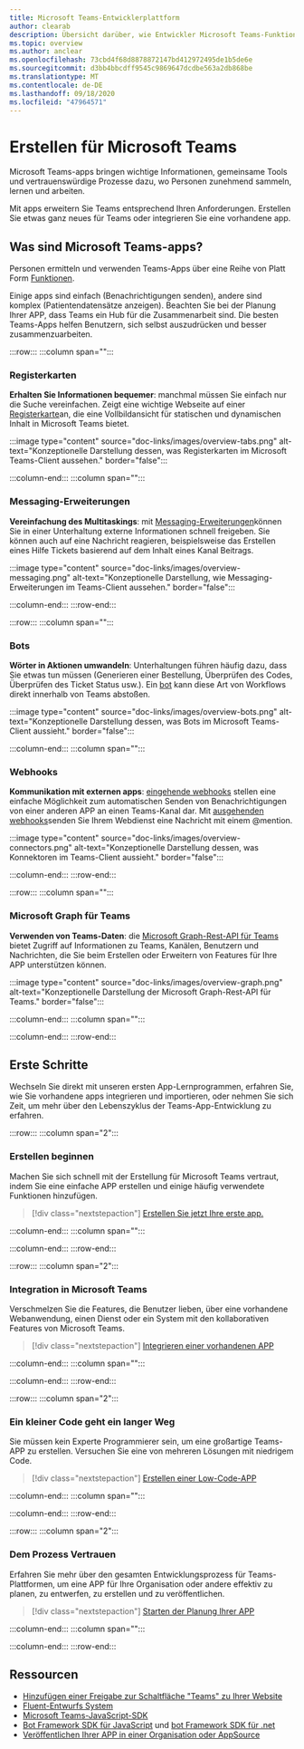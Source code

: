 ```yaml
---
title: Microsoft Teams-Entwicklerplattform
author: clearab
description: Übersicht darüber, wie Entwickler Microsoft Teams-Funktionen mithilfe der Teams-Plattform erweitern und anpassen können.
ms.topic: overview
ms.author: anclear
ms.openlocfilehash: 73cbd4f68d8878872147bd412972495de1b5de6e
ms.sourcegitcommit: d3bb4bbcdff9545c9869647dcdbe563a2db868be
ms.translationtype: MT
ms.contentlocale: de-DE
ms.lasthandoff: 09/18/2020
ms.locfileid: "47964571"
---
```

# <a name="building-for-microsoft-teams"></a>Erstellen für Microsoft Teams

Microsoft Teams-apps bringen wichtige Informationen, gemeinsame Tools und vertrauenswürdige Prozesse dazu, wo Personen zunehmend sammeln, lernen und arbeiten.

Mit apps erweitern Sie Teams entsprechend Ihren Anforderungen. Erstellen Sie etwas ganz neues für Teams oder integrieren Sie eine vorhandene app.

## <a name="what-are-teams-apps"></a>Was sind Microsoft Teams-apps?

Personen ermitteln und verwenden Teams-Apps über eine Reihe von Platt Form [Funktionen](capabilities-overview.md).

Einige apps sind einfach (Benachrichtigungen senden), andere sind komplex (Patientendatensätze anzeigen). Beachten Sie bei der Planung Ihrer APP, dass Teams ein Hub für die Zusammenarbeit sind. Die besten Teams-Apps helfen Benutzern, sich selbst auszudrücken und besser zusammenzuarbeiten.

:::row:::
   :::column span="":::

### <a name="tabs"></a>Registerkarten

**Erhalten Sie Informationen bequemer**: manchmal müssen Sie einfach nur die Suche vereinfachen. Zeigt eine wichtige Webseite auf einer [Registerkarte](../tabs/what-are-tabs.md)an, die eine Vollbildansicht für statischen und dynamischen Inhalt in Microsoft Teams bietet.

:::image type="content" source="doc-links/images/overview-tabs.png" alt-text="Konzeptionelle Darstellung dessen, was Registerkarten im Microsoft Teams-Client aussehen." border="false":::

   :::column-end:::
   :::column span="":::

### <a name="messaging-extensions"></a>Messaging-Erweiterungen

**Vereinfachung des Multitaskings**: mit [Messaging-Erweiterungen](../messaging-extensions/what-are-messaging-extensions.md)können Sie in einer Unterhaltung externe Informationen schnell freigeben. Sie können auch auf eine Nachricht reagieren, beispielsweise das Erstellen eines Hilfe Tickets basierend auf dem Inhalt eines Kanal Beitrags.

:::image type="content" source="doc-links/images/overview-messaging.png" alt-text="Konzeptionelle Darstellung, wie Messaging-Erweiterungen im Teams-Client aussehen." border="false":::

   :::column-end:::
:::row-end:::

:::row:::
   :::column span="":::

### <a name="bots"></a>Bots

**Wörter in Aktionen umwandeln**: Unterhaltungen führen häufig dazu, dass Sie etwas tun müssen (Generieren einer Bestellung, Überprüfen des Codes, Überprüfen des Ticket Status usw.). Ein [bot](../bots/what-are-bots.md) kann diese Art von Workflows direkt innerhalb von Teams abstoßen.

:::image type="content" source="doc-links/images/overview-bots.png" alt-text="Konzeptionelle Darstellung dessen, was Bots im Microsoft Teams-Client aussieht." border="false":::

   :::column-end:::
   :::column span="":::

### <a name="webhooks"></a>Webhooks

**Kommunikation mit externen apps**: [eingehende webhooks](../webhooks-and-connectors/what-are-webhooks-and-connectors.md#incoming-webhooks) stellen eine einfache Möglichkeit zum automatischen Senden von Benachrichtigungen von einer anderen APP an einen Teams-Kanal dar. Mit [ausgehenden webhooks](../webhooks-and-connectors/what-are-webhooks-and-connectors.md#outgoing-webhooks)senden Sie Ihrem Webdienst eine Nachricht mit einem @mention.

:::image type="content" source="doc-links/images/overview-connectors.png" alt-text="Konzeptionelle Darstellung dessen, was Konnektoren im Teams-Client aussieht." border="false":::

   :::column-end:::
:::row-end:::

:::row:::
   :::column span="":::

### <a name="microsoft-graph-for-teams"></a>Microsoft Graph für Teams

**Verwenden von Teams-Daten**: die [Microsoft Graph-Rest-API für Teams](https://docs.microsoft.com/graph/teams-concept-overview) bietet Zugriff auf Informationen zu Teams, Kanälen, Benutzern und Nachrichten, die Sie beim Erstellen oder Erweitern von Features für Ihre APP unterstützen können.

:::image type="content" source="doc-links/images/overview-graph.png" alt-text="Konzeptionelle Darstellung der Microsoft Graph-Rest-API für Teams." border="false":::

   :::column-end:::
   :::column span="":::

   :::column-end:::
:::row-end:::

## <a name="get-started"></a>Erste Schritte

Wechseln Sie direkt mit unseren ersten App-Lernprogrammen, erfahren Sie, wie Sie vorhandene apps integrieren und importieren, oder nehmen Sie sich Zeit, um mehr über den Lebenszyklus der Teams-App-Entwicklung zu erfahren.

:::row:::
   :::column span="2":::

### <a name="start-building"></a>Erstellen beginnen

   Machen Sie sich schnell mit der Erstellung für Microsoft Teams vertraut, indem Sie eine einfache APP erstellen und einige häufig verwendete Funktionen hinzufügen.

   > [!div class="nextstepaction"]
   > [Erstellen Sie jetzt Ihre erste app.](build-your-first-app/building-real-world-app.md)

   :::column-end:::
   :::column span="":::

   :::column-end:::
:::row-end:::

:::row:::
   :::column span="2":::

### <a name="integrate-with-teams"></a>Integration in Microsoft Teams

   Verschmelzen Sie die Features, die Benutzer lieben, über eine vorhandene Webanwendung, einen Dienst oder ein System mit den kollaborativen Features von Microsoft Teams.

   > [!div class="nextstepaction"]
   > [Integrieren einer vorhandenen APP](migrating-web-apps.md)

   :::column-end:::
   :::column span="":::

   :::column-end:::
:::row-end:::

:::row:::
   :::column span="2":::

### <a name="a-little-code-goes-a-long-way"></a>Ein kleiner Code geht ein langer Weg

   Sie müssen kein Experte Programmierer sein, um eine großartige Teams-APP zu erstellen. Versuchen Sie eine von mehreren Lösungen mit niedrigem Code.

   > [!div class="nextstepaction"]
   > [Erstellen einer Low-Code-APP](low-code-solutions.md)

   :::column-end:::
   :::column span="":::

   :::column-end:::
:::row-end:::

:::row:::
   :::column span="2":::

### <a name="trust-the-process"></a>Dem Prozess Vertrauen

   Erfahren Sie mehr über den gesamten Entwicklungsprozess für Teams-Plattformen, um eine APP für Ihre Organisation oder andere effektiv zu planen, zu entwerfen, zu erstellen und zu veröffentlichen.

   > [!div class="nextstepaction"]
   > [Starten der Planung Ihrer APP](../concepts/extensibility-points.md)

   :::column-end:::
   :::column span="":::

   :::column-end:::
:::row-end:::

## <a name="resources"></a>Ressourcen

* [Hinzufügen einer Freigabe zur Schaltfläche "Teams" zu Ihrer Website](../concepts/build-and-test/share-to-teams.md)
* [Fluent-Entwurfs System](https://fluentsite.z22.web.core.windows.net/)
* [Microsoft Teams-JavaScript-SDK](https://docs.microsoft.com/javascript/api/@microsoft/teams-js/?view=msteams-client-js-latest&preserve-view=true)
* [Bot Framework SDK für JavaScript](https://github.com/Microsoft/botbuilder-js) und [bot Framework SDK für .net](https://github.com/Microsoft/botbuilder-dotnet/)
* [Veröffentlichen Ihrer APP in einer Organisation oder AppSource](../concepts/deploy-and-publish/overview.md)

